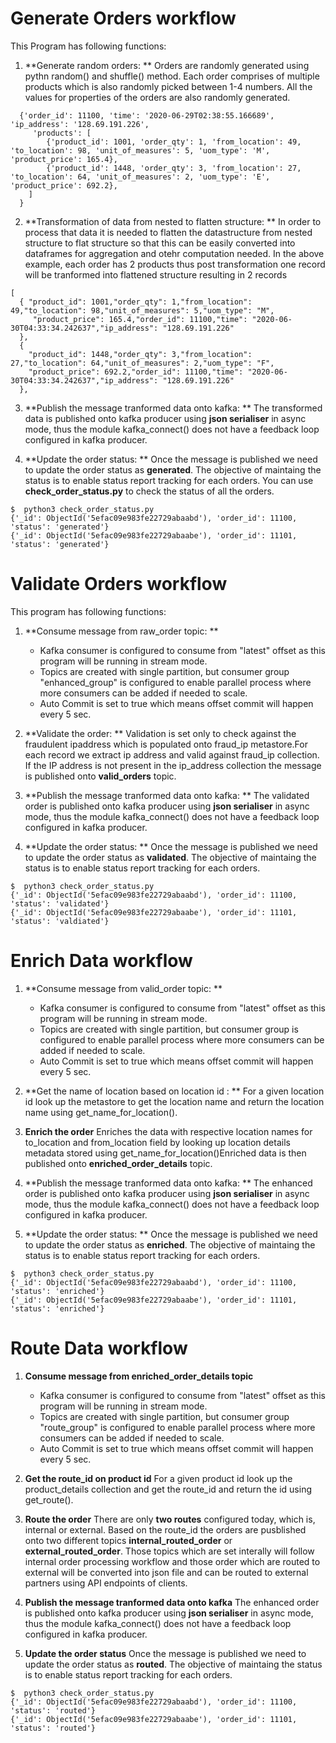 # Generate Orders workflow
This Program has following functions:
1. **Generate random orders: ** 
Orders are randomly generated using pythn random() and shuffle() method. Each order comprises of multiple products which is also randomly picked between 1-4 numbers. All the values for properties of the orders are also randomly generated.
```
  {'order_id': 11100, 'time': '2020-06-29T02:38:55.166689', 'ip_address': '128.69.191.226',
     'products': [
        {'product_id': 1001, 'order_qty': 1, 'from_location': 49, 'to_location': 98, 'unit_of_measures': 5, 'uom_type': 'M', 'product_price': 165.4},
        {'product_id': 1448, 'order_qty': 3, 'from_location': 27, 'to_location': 64, 'unit_of_measures': 2, 'uom_type': 'E', 'product_price': 692.2},
    ]
  }
```
2. **Transformation of data from nested to flatten structure: **
In order to process that data it is needed to flatten the datastructure from nested structure to flat structure so that this can be easily converted into dataframes for aggregation and otehr computation needed. In the above example, each order has 2 products thus post transformation one record will be tranformed into
flattened structure resulting in 2 records
```
[
  { "product_id": 1001,"order_qty": 1,"from_location": 49,"to_location": 98,"unit_of_measures": 5,"uom_type": "M",
     "product_price": 165.4,"order_id": 11100,"time": "2020-06-30T04:33:34.242637","ip_address": "128.69.191.226"
  },
  {
    "product_id": 1448,"order_qty": 3,"from_location": 27,"to_location": 64,"unit_of_measures": 2,"uom_type": "F",
    "product_price": 692.2,"order_id": 11100,"time": "2020-06-30T04:33:34.242637","ip_address": "128.69.191.226"
  },
```

3. **Publish the message tranformed data onto kafka: **
The transformed data is published onto kafka producer using **json serialiser** in async mode, thus the module kafka_connect() does not have a feedback loop configured in kafka producer.

4. **Update the order status: **
Once the message is published we need to update the order status as **generated**. The objective of maintaing the status is to enable status report tracking for each orders.
You can use **check_order_status.py** to check the status of all the orders.
```
$  python3 check_order_status.py
{'_id': ObjectId('5efac09e983fe22729abaabd'), 'order_id': 11100, 'status': 'generated'}
{'_id': ObjectId('5efac09e983fe22729abaabe'), 'order_id': 11101, 'status': 'generated'}
```

# Validate Orders workflow
This program has following functions:

1. **Consume message from raw_order topic: **
    * Kafka consumer is configured to consume from "latest" offset as this program will be running in
   stream mode.
    * Topics are created with single partition, but consumer group "enhanced_group" is configured to enable 
   parallel process where more consumers can be added if needed to scale.
    * Auto Commit is set to true which means offset commit will happen every 5 sec.

2. **Validate the order: **
Validation is set only to check against the fraudulent ipaddress which is populated onto fraud_ip metastore.For each record we extract ip address and valid against fraud_ip collection. If the IP address is not present in the ip_address collection the message is published onto **valid_orders** topic.

3. **Publish the message tranformed data onto kafka: **
The validated order is published onto kafka producer using **json serialiser** in async mode, thus the module kafka_connect() does not have a feedback loop configured in kafka producer.

4. **Update the order status: **
Once the message is published we need to update the order status as **validated**. The objective of maintaing the status is to enable status report tracking for each orders.
```
$  python3 check_order_status.py
{'_id': ObjectId('5efac09e983fe22729abaabd'), 'order_id': 11100, 'status': 'validated'}
{'_id': ObjectId('5efac09e983fe22729abaabe'), 'order_id': 11101, 'status': 'valdiated'}
```
# Enrich Data workflow
1. **Consume message from valid_order topic: **
    * Kafka consumer is configured to consume from "latest" offset as this program will be running in
   stream mode.
    * Topics are created with single partition, but consumer group is configured to enable
   parallel process where more consumers can be added if needed to scale.
    * Auto Commit is set to true which means offset commit will happen every 5 sec.

2. **Get the name of location based on location id : **
For a given location id look up the metastore to get the location name and return the location name using get_name_for_location().

3. **Enrich the order**
Enriches the data with respective location names for to_location and from_location field by looking up location details metadata stored using get_name_for_location()Enriched data is then published onto **enriched_order_details** topic.

4. **Publish the message tranformed data onto kafka: **
The enhanced order is published onto kafka producer using **json serialiser** in async mode, thus the module kafka_connect() does not have a feedback loop configured in kafka producer.

5. **Update the order status: **
Once the message is published we need to update the order status as **enriched**. The objective of maintaing the status is to enable status report tracking for each orders.
```
$  python3 check_order_status.py
{'_id': ObjectId('5efac09e983fe22729abaabd'), 'order_id': 11100, 'status': 'enriched'}
{'_id': ObjectId('5efac09e983fe22729abaabe'), 'order_id': 11101, 'status': 'enriched'}
```
# Route Data workflow
1. **Consume message from enriched_order_details topic**
    * Kafka consumer is configured to consume from "latest" offset as this program will be running in stream mode.
    * Topics are created with single partition, but consumer group "route_group" is configured to enable 
    parallel process where more consumers can be added if needed to scale.
    * Auto Commit is set to true which means offset commit will happen every 5 sec.

2. **Get the route_id on product id**
For a given product id look up the product_details collection and get the route_id and return the id using get_route().

3. **Route the order**
There are only **two routes** configured today, which is, internal or external. Based on the route_id the orders are pusblished onto two different topics **internal_routed_order** or **external_routed_order**. Those topics which are set interally will follow internal order processing workflow and those order which are routed to external will be converted into json file and can be routed to external partners using API endpoints of clients.

4. **Publish the message tranformed data onto kafka**
The enhanced order is published onto kafka producer using **json serialiser** in async mode, thus the module kafka_connect() does not have a feedback loop configured in kafka producer.

5. **Update the order status**
Once the message is published we need to update the order status as **routed**. The objective of maintaing the status is to enable status report tracking for each orders.
```
$  python3 check_order_status.py
{'_id': ObjectId('5efac09e983fe22729abaabd'), 'order_id': 11100, 'status': 'routed'}
{'_id': ObjectId('5efac09e983fe22729abaabe'), 'order_id': 11101, 'status': 'routed'}
```


